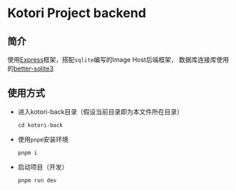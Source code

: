 # Kotori Project backend

## 简介

使用[Express](https://expressjs.com/)框架，搭配`sqlite`编写的Image Host后端框架，
数据库连接库使用的[better-sqlite3](https://github.com/WiseLibs/better-sqlite3)

## 使用方式

* 进入kotori-back目录（假设当前目录即为本文件所在目录）

  `cd kotori-back`

* 使用`pnpm`安装环境

  `pnpm i`

* 启动项目（开发）

  `pnpm run dev`